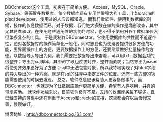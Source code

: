 DBConnector这个工具，初衷在于简单方便。
    Access，MySQL，Oracle，Sybase，等等很多数据库，每个数据库都有专用并很强大的工具，比如oracle的plsql developer，使用过的人应该都知道。
    而我们做软件，使用到数据库的时候，操作的仅是数据而已。对于数据，我们绝大多数在做的操作是增删改查，其中尤其是查和改，在使用这些通用性的功能的时候，也不得不使用对各个数据库强大但繁多复杂的工具。
    于是我制作DBConnector。它使用数据库的共性而不追逐个性，使对各数据库的操作简单化一般化，同时志在也为使用者提供很多方便的功能，要界面操作上的方便，更要数据操作上的方便，还要继续做好批量操作的方便。以数据导入导出为例，我们需要把数据导出来查看，可以用txt，数据会对的很整齐；导出到sql脚本，其中的字段也应该对齐，整齐而美观；当然导出为excel将使对齐效果更好为了方便；sql中无法包含对象，所以我特地实现了对blob字段的导入导出的一种方案，就是在sql的注释中指定文件的位置。还有一些方便的功能需要使用的时候去发现。
    总之，软件总是应该帮助人更容易做事的，而DBConnector，也就是为了让数据库操作更简单方便，希望有人喜欢用，并真的带来帮助。
    就软件功能来说，目前软件仍有不足，支持的数据库类型不够多，且已经支持的类型中还在侧重于Access和oracle的支持，这些都会在以后慢慢完善，慢慢做好。

博客地址：http://dbconnector.blog.163.com/
